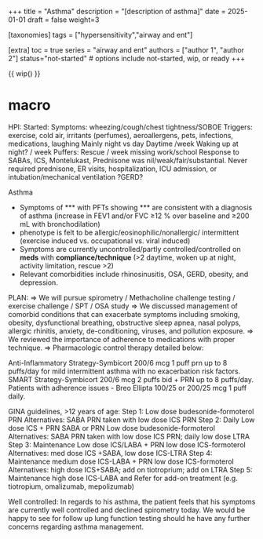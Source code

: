 +++
title = "Asthma"
description = "[description of asthma]"
date = 2025-01-01
draft = false
weight=3


[taxonomies]
tags = ["hypersensitivity","airway and ent"]

[extra]
toc = true
series = "airway and ent"
authors = ["author 1", "author 2"]
status="not-started" # options include not-started, wip, or ready
+++

{{ wip() }}

<div class="blur-container">

# macro

HPI:
Started:
Symptoms: wheezing/cough/chest tightness/SOBOE
Triggers: exercise, cold air, irritants (perfumes), aeroallergens, pets, infections, medications, laughing
Mainly night vs day
Daytime /week
Waking up at night? / week
Puffers:
Rescue / week
missing work/school
Response to SABAs, ICS, Montelukast, Prednisone was nil/weak/fair/substantial. Never required prednisone, ER visits, hospitalization, ICU admission, or intubation/mechanical ventilation
?GERD?

Asthma

- Symptoms of *** with PFTs showing *** are consistent with a diagnosis of asthma
  (increase in FEV1 and/or FVC ≥12 % over baseline and ≥200 mL with bronchodilation)
- phenotype is felt to be allergic/eosinophilic/nonallergic/ intermittent (exercise induced vs. occupational vs. viral induced)
- Symptoms are currently uncontrolled/partly controlled/controlled on **meds** with **compliance/technique**
  (>2 daytime, woken up at night, activity limitation, rescue >2)
- Relevant comorbidities include rhinosinusitis, OSA, GERD, obesity, and depression.

PLAN:
=> We will pursue spirometry / Methacholine challenge testing / exercise challenge / SPT / OSA study
=> We discussed management of comorbid conditions that can exacerbate symptoms including smoking, obesity, dysfunctional breathing, obstructive sleep apnea, nasal polyps, allergic rhinitis, anxiety, de-conditioning, viruses, and pollution exposure.
=> We reviewed the importance of adherence to medications with proper technique.
=> Pharmacologic control therapy detailed below:

Anti-Inflammatory Strategy-Symbicort 200/6 mcg 1 puff prn up to 8 puffs/day for mild intermittent asthma with no exacerbation risk factors.
SMART Strategy-Symbicort 200/6 mcg 2 puffs bid + PRN up to 8 puffs/day.
Patients with adherence issues - Breo Ellipta 100/25 or 200/25 mcg 1 puff daily.

GINA guidelines, >12 years of age:
Step 1: Low dose budesonide-formoterol PRN
Alternatives: SABA PRN taken with low dose ICS PRN
Step 2: Daily Low dose ICS + PRN SABA
or PRN Low dose budesonide-formoterol Alternatives: SABA PRN taken with low dose ICS PRN; daily low
dose LTRA
Step 3: Maintenance Low dose ICS/LABA +
PRN low dose ICS-formoterol Alternatives: med dose ICS +SABA, low dose ICS-LTRA
Step 4: Maintenance medium dose ICS-LABA + PRN low dose ICS-formoterol
Alternatives: high dose ICS+SABA; add on tiotroprium; add on LTRA
Step 5: Maintenance high dose ICS-LABA and Refer for add-on treatment (e.g. tiotropium, omalizumab, mepolizumab)

Well controlled:
In regards to his asthma, the patient feels that his symptoms are currently well controlled and declined spirometry today. We would be happy to see for follow up lung function testing should he have any further concerns regarding asthma management.

</div>
